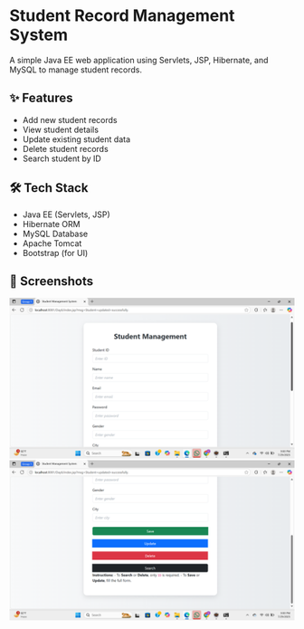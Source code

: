 # Student Record Management System

A simple Java EE web application using Servlets, JSP, Hibernate, and MySQL to manage student records.

## ✨ Features

- Add new student records
- View student details
- Update existing student data
- Delete student records
- Search student by ID

## 🛠 Tech Stack

- Java EE (Servlets, JSP)
- Hibernate ORM
- MySQL Database
- Apache Tomcat
- Bootstrap (for UI)

## 📸 Screenshots

![Screenshot 1](screenshots/Screenshot2.png)
![Screenshot 2](screenshots/Screenshot1.png)

